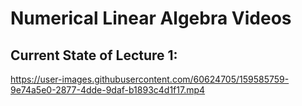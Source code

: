 # Numerical Linear Algebra Videos

## Current State of Lecture 1:

https://user-images.githubusercontent.com/60624705/159585759-9e74a5e0-2877-4dde-9daf-b1893c4d1f17.mp4
